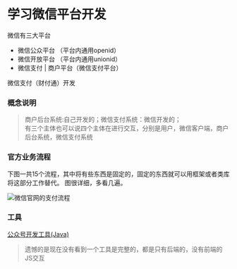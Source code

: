 # 学习微信平台开发

微信有三大平台

- 微信公众平台 （平台内通用openid）
- 微信开放平台 （平台内通用unionid）
- 微信支付 | 商户平台（微信支付平台）

微信支付（财付通）开发

### 概念说明

> 商户后台系统:自己开发的；微信支付系统：微信开发的；  
有三个主体也可以说四个主体在进行交互，分别是用户，微信客户端，商户后台系统，微信支付系统

### 官方业务流程

下图一共15个流程，其中将有些东西是固定的，固定的东西就可以用框架或者类库将这部分工作替代。
图很详细，多看几遍。

![微信官网的支付流程](https://pay.weixin.qq.com/wiki/doc/api/img/chapter7_4_1.png)

### 工具

[公众号开发工具(Java)](https://github.com/Wechat-Group/weixin-java-tools)

> 遗憾的是现在没有看到一个工具是完整的，都是只有后端的，没有前端的JS交互